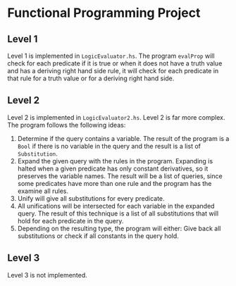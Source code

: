 # Functional Programming Project


## Level 1
Level 1 is implemented in `LogicEvaluator.hs`. The program `evalProp` will check for each predicate if it is true or when it does not have a truth value and has a deriving right hand side rule, it will check for each predicate in that rule for a truth value or for a deriving right hand side.

## Level 2

Level 2 is implemented in `LogicEvaluator2.hs`. Level 2 is far more complex. The program follows the following ideas:
1. Determine if the query contains a variable. The result of the program is a `Bool` if there is no variable in the query and the result is a list of `Substitution`.
2. Expand the given query with the rules in the program. Expanding is halted when a given predicate has only constant derivatives, so it preserves the variable names. The result will be a list of queries, since some predicates have more than one rule and the program has the examine all rules.
3. Unify will give all substitutions for every predicate.
4. All unifications will be intersected for each variable in the expanded query. The result of this technique is a list of all substitutions that will hold for each predicate in the query.
5. Depending on the resulting type, the program will either: Give back all substitutions or check if all constants in the query hold. 

## Level 3
Level 3 is not implemented.
